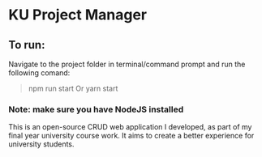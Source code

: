 # KU Project Manager
## To run:
Navigate to the project folder in terminal/command prompt and run the following comand:

> npm run start
Or
> yarn start

### Note: make sure you have NodeJS installed

This is an open-source CRUD web application I developed, as part of my final year university course work. It aims to create a better experience for university students.
